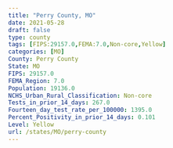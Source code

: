 ```yaml
---
title: "Perry County, MO"
date: 2021-05-28
draft: false
type: county
tags: [FIPS:29157.0,FEMA:7.0,Non-core,Yellow]
categories: [MO]
County: Perry County
State: MO
FIPS: 29157.0
FEMA_Region: 7.0
Population: 19136.0
NCHS_Urban_Rural_Classification: Non-core
Tests_in_prior_14_days: 267.0
Fourteen_day_test_rate_per_100000: 1395.0
Percent_Positivity_in_prior_14_days: 0.101
Level: Yellow
url: /states/MO/perry-county
---
```




